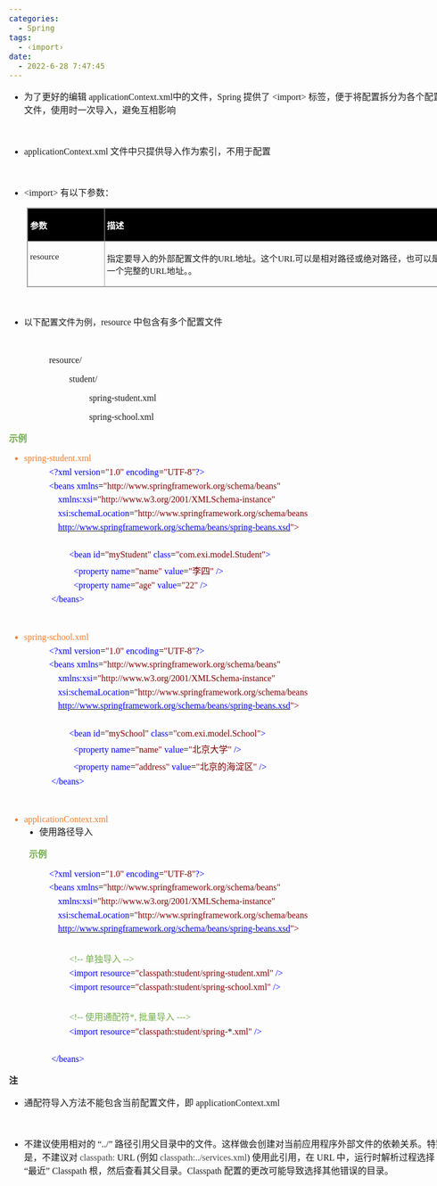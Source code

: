 ```yaml
---
categories:
  - Spring
tags:
  - ‹import›
date:
  - 2022-6-28 7:47:45
---
```


<body lang=zh-CN style='font-family:"Microsoft YaHei UI";font-size:12.0pt'>
<!--StartFragment-->

<div style='direction:ltr;border-width:100%'>

<div style='direction:ltr;margin-top:0in;margin-left:0in;width:8.1784in'>

<div style='direction:ltr;margin-top:0in;margin-left:0in;width:8.1784in'>

<ul type=disc style='direction:ltr;unicode-bidi:embed;margin-top:0in;
 margin-bottom:0in'>
 <li style='margin-top:0;margin-bottom:0;vertical-align:middle'><span
     style='font-family:"Microsoft YaHei UI";font-size:12.0pt' lang=zh-CN>为了更好的编辑</span><span
     style='font-family:"Comic Sans MS";font-size:12.0pt' lang=en-US>
     applicationContext.xml</span><span style='font-family:"Microsoft YaHei UI";
     font-size:12.0pt' lang=zh-CN>中的文件，</span><span style='font-family:"Comic Sans MS";
     font-size:12.0pt' lang=en-US>Spring </span><span style='font-family:"Microsoft YaHei UI";
     font-size:12.0pt' lang=zh-CN>提供了</span><span style='font-family:"Comic Sans MS";
     font-size:12.0pt' lang=en-US> </span><span style='font-family:"Comic Sans MS";
     font-size:12.0pt' lang=zh-CN>&lt;import&gt;</span><span style='font-family:
     "Comic Sans MS";font-size:12.0pt' lang=en-US> </span><span
     style='font-family:"Microsoft YaHei UI";font-size:12.0pt' lang=zh-CN>标签，便于将配置拆分为各个配置文件，使用时一次导入，避免互相影响</span></li>
</ul>

<p style='margin-left:.375in;font-family:"Comic Sans MS";font-size:
12.0pt'>&nbsp;</p>

<ul type=disc style='direction:ltr;unicode-bidi:embed;margin-top:0in;
 margin-bottom:0in'>
 <li style='margin-top:0;margin-bottom:0;vertical-align:middle'><span
     style='font-family:"Comic Sans MS";font-size:12.0pt' lang=en-US>applicationContext.xml
     </span><span style='font-family:"Microsoft YaHei UI";font-size:12.0pt'
     lang=zh-CN>文件中只提供导入作为索引，不用于配置</span></li>
</ul>

<p style='font-family:"Comic Sans MS";font-size:12.0pt;color:#70AD47'>&nbsp;</p>

<ul type=disc style='direction:ltr;unicode-bidi:embed;margin-top:0in;
 margin-bottom:0in'>
 <li style='margin-top:0;margin-bottom:0;vertical-align:middle'><span
     style='font-family:"Comic Sans MS";font-size:12.0pt' lang=zh-CN>&lt;import&gt;</span><span
     style='font-family:"Comic Sans MS";font-size:12.0pt' lang=en-US> </span><span
     style='font-family:"Microsoft YaHei UI";font-size:12.0pt' lang=zh-CN>有以下参数：</span></li>
</ul>

<div style='direction:ltr'>

<table border=1 cellpadding=0 cellspacing=0 valign=top style='direction:ltr;
 border-collapse:collapse;border-style:solid;border-color:#A3A3A3;border-width:
 1pt;margin-left:.3333in' title="" summary="">
 <tr>
  <td style='border-style:solid;border-color:#A3A3A3;border-width:1pt;
  background-color:black;vertical-align:top;width:1.3416in;padding:2.0pt 3.0pt 2.0pt 3.0pt'>
  <p style='font-family:"Microsoft YaHei UI";font-size:11.5pt;
  color:white'><span style='font-weight:bold'>参数</span></p>
  </td>
  <td style='border-style:solid;border-color:#A3A3A3;border-width:1pt;
  background-color:black;vertical-align:top;width:6.3736in;padding:2.0pt 3.0pt 2.0pt 3.0pt'>
  <p style='font-family:"Microsoft YaHei UI";font-size:11.5pt;
  color:white'><span style='font-weight:bold'>描述</span></p>
  </td>
 </tr>
 <tr>
  <td style='border-style:solid;border-color:#A3A3A3;border-width:1pt;
  vertical-align:top;width:1.3416in;padding:2.0pt 3.0pt 2.0pt 3.0pt'>
  <p style='font-family:"Comic Sans MS";font-size:11.5pt'>resource</p>
  </td>
  <td style='border-style:solid;border-color:#A3A3A3;border-width:1pt;
  vertical-align:top;width:6.3736in;padding:2.0pt 3.0pt 2.0pt 3.0pt'>
  <p style='font-size:11.5pt'><span style='font-family:"Microsoft YaHei UI"'>指定要导入的外部配置文件的</span><span
  style='font-family:"Comic Sans MS"'>URL</span><span style='font-family:"Microsoft YaHei UI"'>地址。这个</span><span
  style='font-family:"Comic Sans MS"'>URL</span><span style='font-family:"Microsoft YaHei UI"'>可以是相对路径或绝对路径，也可以是一个完整的</span><span
  style='font-family:"Comic Sans MS"'>URL</span><span style='font-family:"Microsoft YaHei UI"'>地址。。</span></p>
  </td>
 </tr>
</table>

</div>

<p style='margin-left:.375in;font-family:"Comic Sans MS";font-size:
11.5pt;color:#70AD47'>&nbsp;</p>

<ul type=disc style='direction:ltr;unicode-bidi:embed;margin-top:0in;
 margin-bottom:0in'>
 <li style='margin-top:0;margin-bottom:0;vertical-align:middle'><span
     style='font-family:"Microsoft YaHei UI";font-size:11.5pt' lang=zh-CN>以下配置文件为例，</span><span
     style='font-family:"Comic Sans MS";font-size:12.0pt' lang=en-US>resource </span><span
     style='font-family:"Microsoft YaHei UI";font-size:12.0pt' lang=zh-CN>中包含有多个配置文件</span></li>
</ul>

<p style='margin-left:.375in;font-family:"Comic Sans MS";font-size:
11.5pt'>&nbsp;</p>

<p style='margin-left:.75in;font-family:"Comic Sans MS";font-size:
12.0pt' lang=en-US>resource/</p>

<p style='margin-left:1.125in;font-family:"Comic Sans MS";
font-size:12.0pt' lang=en-US>student/</p>

<p style='margin-left:1.5in;font-family:"Comic Sans MS";font-size:
12.0pt' lang=en-US>spring-student.xml</p>

<p style='margin-left:1.5in;font-family:"Comic Sans MS";font-size:
12.0pt' lang=en-US>spring-school.xml</p>

<p style='font-family:"Microsoft YaHei UI";font-size:12.0pt;
color:#70AD47'><span style='font-weight:bold'>示例</span></p>

<ul type=disc style='direction:ltr;unicode-bidi:embed;margin-top:0in;
 margin-bottom:0in'>
 <li style='margin-top:0;margin-bottom:0;vertical-align:middle;color:#ED7D31'
     lang=en-US><span style='font-family:"Comic Sans MS";font-size:12.0pt'>spring-student.xml</span></li>
</ul>

<p style='margin-left:.75in;margin-top:5pt;margin-bottom:5pt;font-size:12.0pt'><span
style='font-family:"Comic Sans MS";color:blue'>&lt;?xml</span><span
style='font-family:"Microsoft YaHei UI";color:blue'>&nbsp;</span><span
style='font-family:"Comic Sans MS";color:blue'>version</span><span
style='font-family:"Comic Sans MS";color:black'>=</span><span style='font-family:
"Comic Sans MS";color:maroon'>&quot;1.0&quot;</span><span style='font-family:
"Microsoft YaHei UI";color:blue'>&nbsp;</span><span style='font-family:"Comic Sans MS";
color:blue'>encoding</span><span style='font-family:"Comic Sans MS";color:black'>=</span><span
style='font-family:"Comic Sans MS";color:maroon'>&quot;UTF-8&quot;</span><span
style='font-family:"Comic Sans MS";color:blue'>?&gt;</span></p>

<p style='margin-left:.75in;margin-top:5pt;margin-bottom:5pt;font-size:12.0pt'><span
style='font-family:"Comic Sans MS";color:blue'>&lt;beans</span><span
style='font-family:"Microsoft YaHei UI";color:blue'>&nbsp;</span><span
style='font-family:"Comic Sans MS";color:blue'>xmlns</span><span
style='font-family:"Comic Sans MS";color:black'>=</span><span style='font-family:
"Comic Sans MS";color:maroon'>&quot;http://www.springframework.org/schema/beans&quot;</span></p>

<p style='margin-left:.75in;margin-top:5pt;margin-bottom:5pt;font-size:12.0pt'><span
style='font-family:"Microsoft YaHei UI";color:blue'>&nbsp;&nbsp;&nbsp;&nbsp;</span><span
style='font-family:"Comic Sans MS";color:blue'>xmlns:xsi</span><span
style='font-family:"Comic Sans MS";color:black'>=</span><span style='font-family:
"Comic Sans MS";color:maroon'>&quot;http://www.w3.org/2001/XMLSchema-instance&quot;</span></p>

<p style='margin-left:.75in;margin-top:5pt;margin-bottom:5pt;font-size:12.0pt'><span
style='font-family:"Microsoft YaHei UI";color:blue'>&nbsp;&nbsp;&nbsp;&nbsp;</span><span
style='font-family:"Comic Sans MS";color:blue'>xsi:schemaLocation</span><span
style='font-family:"Comic Sans MS";color:black'>=</span><span style='font-family:
"Comic Sans MS";color:maroon'>&quot;http://www.springframework.org/schema/beans</span></p>

<p style='margin-left:.75in;margin-top:5pt;margin-bottom:5pt;font-size:12.0pt'><span
style='font-family:"Microsoft YaHei UI";color:blue'>&nbsp;&nbsp;&nbsp;&nbsp;</span><a
href="http://www.springframework.org/schema/beans/spring-beans.xsd"><span
style='font-family:"Comic Sans MS";color:blue'>http://www.springframework.org/schema/beans/spring-beans.xsd</span></a><span
style='font-family:"Comic Sans MS";color:maroon'>&quot;&gt;</span></p>

<p style='margin-left:.75in;margin-top:5pt;margin-bottom:5pt;font-family:"Comic Sans MS";
font-size:12.0pt'>&nbsp;</p>

<p style='margin-left:1.125in;margin-top:5pt;margin-bottom:5pt;font-size:12.0pt'><span
style='font-family:"Comic Sans MS";color:blue' lang=zh-CN>&lt;bean</span><span
style='font-family:"Microsoft YaHei UI";color:blue' lang=zh-CN>&nbsp;</span><span
style='font-family:"Comic Sans MS";color:blue' lang=zh-CN>id</span><span
style='font-family:"Comic Sans MS";color:black' lang=zh-CN>=</span><span
style='font-family:"Comic Sans MS";color:maroon' lang=zh-CN>&quot;myStudent&quot;</span><span
style='font-family:"Microsoft YaHei UI";color:blue' lang=zh-CN>&nbsp;</span><span
style='font-family:"Comic Sans MS";color:blue' lang=zh-CN>class</span><span
style='font-family:"Comic Sans MS";color:black' lang=zh-CN>=</span><span
style='font-family:"Comic Sans MS";color:maroon' lang=zh-CN>&quot;com.</span><span
style='font-family:"Comic Sans MS";color:maroon' lang=en-US>exi.model</span><span
style='font-family:"Comic Sans MS";color:maroon' lang=zh-CN>.Student&quot;</span><span
style='font-family:"Comic Sans MS";color:blue' lang=zh-CN>&gt;</span></p>

<p style='margin-left:1.125in;margin-top:5pt;margin-bottom:5pt;font-size:12.0pt'><span
style='font-family:"Microsoft YaHei UI";color:black'>&nbsp;&nbsp;</span><span
style='font-family:"Comic Sans MS";color:blue'>&lt;property</span><span
style='font-family:"Microsoft YaHei UI";color:blue'>&nbsp;</span><span
style='font-family:"Comic Sans MS";color:blue'>name</span><span
style='font-family:"Comic Sans MS";color:black'>=</span><span style='font-family:
"Comic Sans MS";color:maroon'>&quot;name&quot;</span><span style='font-family:
"Microsoft YaHei UI";color:blue'>&nbsp;</span><span style='font-family:"Comic Sans MS";
color:blue'>value</span><span style='font-family:"Comic Sans MS";color:black'>=</span><span
style='font-family:"Comic Sans MS";color:maroon'>&quot;</span><span
style='font-family:"Microsoft YaHei UI";color:maroon'>李四</span><span
style='font-family:"Comic Sans MS";color:maroon'>&quot;</span><span
style='font-family:"Microsoft YaHei UI";color:blue'>&nbsp;</span><span
style='font-family:"Comic Sans MS";color:blue'>/&gt;</span></p>

<p style='margin-left:1.125in;margin-top:5pt;margin-bottom:5pt;font-size:12.0pt'><span
style='font-family:"Microsoft YaHei UI";color:black'>&nbsp;&nbsp;</span><span
style='font-family:"Comic Sans MS";color:blue'>&lt;property</span><span
style='font-family:"Microsoft YaHei UI";color:blue'>&nbsp;</span><span
style='font-family:"Comic Sans MS";color:blue'>name</span><span
style='font-family:"Comic Sans MS";color:black'>=</span><span style='font-family:
"Comic Sans MS";color:maroon'>&quot;age&quot;</span><span style='font-family:
"Microsoft YaHei UI";color:blue'>&nbsp;</span><span style='font-family:"Comic Sans MS";
color:blue'>value</span><span style='font-family:"Comic Sans MS";color:black'>=</span><span
style='font-family:"Comic Sans MS";color:maroon'>&quot;22&quot;</span><span
style='font-family:"Microsoft YaHei UI";color:blue'>&nbsp;</span><span
style='font-family:"Comic Sans MS";color:blue'>/&gt;</span></p>

<p style='margin-left:.75in;margin-top:5pt;margin-bottom:5pt;font-size:12.0pt'><span
style='font-family:"Microsoft YaHei UI";color:black'>&nbsp;</span><span
style='font-family:"Comic Sans MS";color:blue'>&lt;/beans&gt;</span></p>

<p style='font-family:"Comic Sans MS";font-size:12.0pt;color:#70AD47'>&nbsp;</p>

<ul type=disc style='direction:ltr;unicode-bidi:embed;margin-top:0in;
 margin-bottom:0in'>
 <li style='margin-top:0;margin-bottom:0;vertical-align:middle;color:#ED7D31'
     lang=en-US><span style='font-family:"Comic Sans MS";font-size:12.0pt'>spring-school.xml</span></li>
</ul>

<p style='margin-left:.75in;margin-top:5pt;margin-bottom:5pt;font-size:12.0pt'><span
style='font-family:"Comic Sans MS";color:blue'>&lt;?xml</span><span
style='font-family:"Microsoft YaHei UI";color:blue'>&nbsp;</span><span
style='font-family:"Comic Sans MS";color:blue'>version</span><span
style='font-family:"Comic Sans MS";color:black'>=</span><span style='font-family:
"Comic Sans MS";color:maroon'>&quot;1.0&quot;</span><span style='font-family:
"Microsoft YaHei UI";color:blue'>&nbsp;</span><span style='font-family:"Comic Sans MS";
color:blue'>encoding</span><span style='font-family:"Comic Sans MS";color:black'>=</span><span
style='font-family:"Comic Sans MS";color:maroon'>&quot;UTF-8&quot;</span><span
style='font-family:"Comic Sans MS";color:blue'>?&gt;</span></p>

<p style='margin-left:.75in;margin-top:5pt;margin-bottom:5pt;font-size:12.0pt'><span
style='font-family:"Comic Sans MS";color:blue'>&lt;beans</span><span
style='font-family:"Microsoft YaHei UI";color:blue'>&nbsp;</span><span
style='font-family:"Comic Sans MS";color:blue'>xmlns</span><span
style='font-family:"Comic Sans MS";color:black'>=</span><span style='font-family:
"Comic Sans MS";color:maroon'>&quot;http://www.springframework.org/schema/beans&quot;</span></p>

<p style='margin-left:.75in;margin-top:5pt;margin-bottom:5pt;font-size:12.0pt'><span
style='font-family:"Microsoft YaHei UI";color:blue'>&nbsp;&nbsp;&nbsp;&nbsp;</span><span
style='font-family:"Comic Sans MS";color:blue'>xmlns:xsi</span><span
style='font-family:"Comic Sans MS";color:black'>=</span><span style='font-family:
"Comic Sans MS";color:maroon'>&quot;http://www.w3.org/2001/XMLSchema-instance&quot;</span></p>

<p style='margin-left:.75in;margin-top:5pt;margin-bottom:5pt;font-size:12.0pt'><span
style='font-family:"Microsoft YaHei UI";color:blue'>&nbsp;&nbsp;&nbsp;&nbsp;</span><span
style='font-family:"Comic Sans MS";color:blue'>xsi:schemaLocation</span><span
style='font-family:"Comic Sans MS";color:black'>=</span><span style='font-family:
"Comic Sans MS";color:maroon'>&quot;http://www.springframework.org/schema/beans</span></p>

<p style='margin-left:.75in;margin-top:5pt;margin-bottom:5pt;font-size:12.0pt'><span
style='font-family:"Microsoft YaHei UI";color:blue'>&nbsp;&nbsp;&nbsp;&nbsp;</span><a
href="http://www.springframework.org/schema/beans/spring-beans.xsd"><span
style='font-family:"Comic Sans MS";color:blue'>http://www.springframework.org/schema/beans/spring-beans.xsd</span></a><span
style='font-family:"Comic Sans MS";color:maroon'>&quot;&gt;</span></p>

<p style='margin-left:.75in;margin-top:5pt;margin-bottom:5pt;font-family:"Comic Sans MS";
font-size:12.0pt'>&nbsp;</p>

<p style='margin-left:1.125in;margin-top:5pt;margin-bottom:5pt;font-size:12.0pt'><span
style='font-family:"Comic Sans MS";color:blue' lang=zh-CN>&lt;bean</span><span
style='font-family:"Microsoft YaHei UI";color:blue' lang=zh-CN>&nbsp;</span><span
style='font-family:"Comic Sans MS";color:blue' lang=zh-CN>id</span><span
style='font-family:"Comic Sans MS";color:black' lang=zh-CN>=</span><span
style='font-family:"Comic Sans MS";color:maroon' lang=zh-CN>&quot;myS</span><span
style='font-family:"Comic Sans MS";color:maroon' lang=en-US>chool</span><span
style='font-family:"Comic Sans MS";color:maroon' lang=zh-CN>&quot;</span><span
style='font-family:"Microsoft YaHei UI";color:blue' lang=zh-CN>&nbsp;</span><span
style='font-family:"Comic Sans MS";color:blue' lang=zh-CN>class</span><span
style='font-family:"Comic Sans MS";color:black' lang=zh-CN>=</span><span
style='font-family:"Comic Sans MS";color:maroon' lang=zh-CN>&quot;com.</span><span
style='font-family:"Comic Sans MS";color:maroon' lang=en-US>exi.model</span><span
style='font-family:"Comic Sans MS";color:maroon' lang=zh-CN>.S</span><span
style='font-family:"Comic Sans MS";color:maroon' lang=en-US>chool</span><span
style='font-family:"Comic Sans MS";color:maroon' lang=zh-CN>&quot;</span><span
style='font-family:"Comic Sans MS";color:blue' lang=zh-CN>&gt;</span></p>

<p style='margin-left:1.125in;margin-top:5pt;margin-bottom:5pt;font-size:12.0pt'><span
style='font-family:"Microsoft YaHei UI";color:black'>&nbsp;&nbsp;</span><span
style='font-family:"Comic Sans MS";color:blue'>&lt;property</span><span
style='font-family:"Microsoft YaHei UI";color:blue'>&nbsp;</span><span
style='font-family:"Comic Sans MS";color:blue'>name</span><span
style='font-family:"Comic Sans MS";color:black'>=</span><span style='font-family:
"Comic Sans MS";color:maroon'>&quot;name&quot;</span><span style='font-family:
"Microsoft YaHei UI";color:blue'>&nbsp;</span><span style='font-family:"Comic Sans MS";
color:blue'>value</span><span style='font-family:"Comic Sans MS";color:black'>=</span><span
style='font-family:"Comic Sans MS";color:maroon'>&quot;</span><span
style='font-family:"Microsoft YaHei UI";color:maroon'>北京大学</span><span
style='font-family:"Comic Sans MS";color:maroon'>&quot;</span><span
style='font-family:"Microsoft YaHei UI";color:blue'>&nbsp;</span><span
style='font-family:"Comic Sans MS";color:blue'>/&gt;</span></p>

<p style='margin-left:1.125in;margin-top:5pt;margin-bottom:5pt;font-size:12.0pt'><span
style='font-family:"Microsoft YaHei UI";color:black'>&nbsp;&nbsp;</span><span
style='font-family:"Comic Sans MS";color:blue'>&lt;property</span><span
style='font-family:"Microsoft YaHei UI";color:blue'>&nbsp;</span><span
style='font-family:"Comic Sans MS";color:blue'>name</span><span
style='font-family:"Comic Sans MS";color:black'>=</span><span style='font-family:
"Comic Sans MS";color:maroon'>&quot;address&quot;</span><span style='font-family:
"Microsoft YaHei UI";color:blue'>&nbsp;</span><span style='font-family:"Comic Sans MS";
color:blue'>value</span><span style='font-family:"Comic Sans MS";color:black'>=</span><span
style='font-family:"Comic Sans MS";color:maroon'>&quot;</span><span
style='font-family:"Microsoft YaHei UI";color:maroon'>北京的海淀区</span><span
style='font-family:"Comic Sans MS";color:maroon'>&quot;</span><span
style='font-family:"Microsoft YaHei UI";color:blue'>&nbsp;</span><span
style='font-family:"Comic Sans MS";color:blue'>/&gt;</span></p>

<p style='margin-left:.75in;margin-top:5pt;margin-bottom:5pt;font-size:12.0pt'><span
style='font-family:"Microsoft YaHei UI";color:black'>&nbsp;</span><span
style='font-family:"Comic Sans MS";color:blue'>&lt;/beans&gt;</span></p>

<p style='margin-left:.375in;font-family:"Comic Sans MS";font-size:
12.0pt;color:#70AD47'>&nbsp;</p>

<ul type=disc style='direction:ltr;unicode-bidi:embed;margin-top:0in;
 margin-bottom:0in'>
 <li style='margin-top:0;margin-bottom:0;vertical-align:middle;color:#ED7D31'
     lang=en-US><span style='font-family:"Comic Sans MS";font-size:12.0pt'>applicationContext.xml</span></li>
 <ul type=disc style='direction:ltr;unicode-bidi:embed;margin-top:0in;
  margin-bottom:0in'>
  <li style='margin-top:0;margin-bottom:0;vertical-align:middle'><span
      style='font-family:"Microsoft YaHei UI";font-size:12.0pt'>使用路径导入</span></li>
 </ul>
</ul>

<p style='margin-left:.375in;font-family:"Microsoft YaHei UI";
font-size:12.0pt;color:#70AD47'><span style='font-weight:bold'>示例</span></p>

<p style='margin-left:.75in;margin-top:5pt;margin-bottom:5pt;font-size:12.0pt'><span
style='font-family:"Comic Sans MS";color:blue'>&lt;?xml</span><span
style='font-family:"Microsoft YaHei UI";color:blue'>&nbsp;</span><span
style='font-family:"Comic Sans MS";color:blue'>version</span><span
style='font-family:"Comic Sans MS";color:black'>=</span><span style='font-family:
"Comic Sans MS";color:maroon'>&quot;1.0&quot;</span><span style='font-family:
"Microsoft YaHei UI";color:blue'>&nbsp;</span><span style='font-family:"Comic Sans MS";
color:blue'>encoding</span><span style='font-family:"Comic Sans MS";color:black'>=</span><span
style='font-family:"Comic Sans MS";color:maroon'>&quot;UTF-8&quot;</span><span
style='font-family:"Comic Sans MS";color:blue'>?&gt;</span></p>

<p style='margin-left:.75in;margin-top:5pt;margin-bottom:5pt;font-size:12.0pt'><span
style='font-family:"Comic Sans MS";color:blue'>&lt;beans</span><span
style='font-family:"Microsoft YaHei UI";color:blue'>&nbsp;</span><span
style='font-family:"Comic Sans MS";color:blue'>xmlns</span><span
style='font-family:"Comic Sans MS";color:black'>=</span><span style='font-family:
"Comic Sans MS";color:maroon'>&quot;http://www.springframework.org/schema/beans&quot;</span></p>

<p style='margin-left:.75in;margin-top:5pt;margin-bottom:5pt;font-size:12.0pt'><span
style='font-family:"Microsoft YaHei UI";color:blue'>&nbsp;&nbsp;&nbsp;&nbsp;</span><span
style='font-family:"Comic Sans MS";color:blue'>xmlns:xsi</span><span
style='font-family:"Comic Sans MS";color:black'>=</span><span style='font-family:
"Comic Sans MS";color:maroon'>&quot;http://www.w3.org/2001/XMLSchema-instance&quot;</span></p>

<p style='margin-left:.75in;margin-top:5pt;margin-bottom:5pt;font-size:12.0pt'><span
style='font-family:"Microsoft YaHei UI";color:blue'>&nbsp;&nbsp;&nbsp;&nbsp;</span><span
style='font-family:"Comic Sans MS";color:blue'>xsi:schemaLocation</span><span
style='font-family:"Comic Sans MS";color:black'>=</span><span style='font-family:
"Comic Sans MS";color:maroon'>&quot;http://www.springframework.org/schema/beans</span></p>

<p style='margin-left:.75in;margin-top:5pt;margin-bottom:5pt;font-size:12.0pt'><span
style='font-family:"Microsoft YaHei UI";color:blue'>&nbsp;&nbsp;&nbsp;&nbsp;</span><a
href="http://www.springframework.org/schema/beans/spring-beans.xsd"><span
style='font-family:"Comic Sans MS";color:blue'>http://www.springframework.org/schema/beans/spring-beans.xsd</span></a><span
style='font-family:"Comic Sans MS";color:maroon'>&quot;&gt;</span></p>

<p style='margin-left:1.125in;margin-top:5pt;margin-bottom:5pt;font-family:
"Comic Sans MS";font-size:12.0pt'>&nbsp;</p>

<p style='margin-left:1.125in;margin-top:5pt;margin-bottom:5pt;font-size:12.0pt;
color:#70AD47'><span style='font-family:"Comic Sans MS"' lang=en-US>&lt;!-- </span><span
style='font-family:"Microsoft YaHei UI"' lang=zh-CN>单独导入</span><span
style='font-family:"Comic Sans MS"' lang=en-US> --&gt;</span></p>

<p style='margin-left:1.125in;margin-top:5pt;margin-bottom:5pt;font-size:12.0pt'><span
style='font-family:"Comic Sans MS";color:blue' lang=zh-CN>&lt;import</span><span
style='font-family:"Microsoft YaHei UI";color:blue' lang=zh-CN>&nbsp;</span><span
style='font-family:"Comic Sans MS";color:blue' lang=zh-CN>resource</span><span
style='font-family:"Comic Sans MS";color:black' lang=zh-CN>=</span><span
style='font-family:"Comic Sans MS";color:maroon' lang=zh-CN>&quot;classpath:student/spring-student</span><span
style='font-family:"Comic Sans MS";color:maroon' lang=en-US>.xml</span><span
style='font-family:"Comic Sans MS";color:maroon' lang=zh-CN>&quot;</span><span
style='font-family:"Microsoft YaHei UI";color:blue' lang=zh-CN>&nbsp;</span><span
style='font-family:"Comic Sans MS";color:blue' lang=zh-CN>/&gt;</span></p>

<p style='margin-left:1.125in;margin-top:5pt;margin-bottom:5pt;font-size:12.0pt'><span
style='font-family:"Comic Sans MS";color:blue' lang=zh-CN>&lt;import</span><span
style='font-family:"Microsoft YaHei UI";color:blue' lang=zh-CN>&nbsp;</span><span
style='font-family:"Comic Sans MS";color:blue' lang=zh-CN>resource</span><span
style='font-family:"Comic Sans MS";color:black' lang=zh-CN>=</span><span
style='font-family:"Comic Sans MS";color:maroon' lang=zh-CN>&quot;classpath:</span><span
style='font-family:"Comic Sans MS";color:maroon' lang=en-US>student</span><span
style='font-family:"Comic Sans MS";color:maroon' lang=zh-CN>/spring-school</span><span
style='font-family:"Comic Sans MS";color:maroon' lang=en-US>.xml</span><span
style='font-family:"Comic Sans MS";color:maroon' lang=zh-CN>&quot;</span><span
style='font-family:"Microsoft YaHei UI";color:blue' lang=zh-CN>&nbsp;</span><span
style='font-family:"Comic Sans MS";color:blue' lang=zh-CN>/&gt;</span></p>

<p style='margin-left:1.125in;margin-top:5pt;margin-bottom:5pt;font-family:
"Comic Sans MS";font-size:12.0pt;color:blue'>&nbsp;</p>

<p style='margin-left:1.125in;margin-top:5pt;margin-bottom:5pt;font-size:12.0pt;
color:#70AD47'><span style='font-family:"Comic Sans MS"' lang=en-US>&lt;!-- </span><span
style='font-family:"Microsoft YaHei UI"' lang=zh-CN>使用通配符</span><span
style='font-family:"Comic Sans MS"' lang=zh-CN>*</span><span style='font-family:
"Comic Sans MS"' lang=en-US>, </span><span style='font-family:"Microsoft YaHei UI"'
lang=zh-CN>批量导入</span><span style='font-family:"Comic Sans MS"' lang=en-US>
---&gt;</span></p>

<p style='margin-left:1.125in;margin-top:5pt;margin-bottom:5pt;font-size:12.0pt'><span
style='font-family:"Comic Sans MS";color:blue' lang=zh-CN>&lt;import</span><span
style='font-family:"Microsoft YaHei UI";color:blue' lang=zh-CN>&nbsp;</span><span
style='font-family:"Comic Sans MS";color:blue' lang=zh-CN>resource</span><span
style='font-family:"Comic Sans MS";color:black' lang=zh-CN>=</span><span
style='font-family:"Comic Sans MS";color:maroon' lang=zh-CN>&quot;classpath:</span><span
style='font-family:"Comic Sans MS";color:maroon' lang=en-US>student</span><span
style='font-family:"Comic Sans MS";color:maroon' lang=zh-CN>/spring-</span><span
style='font-family:"Comic Sans MS"' lang=zh-CN>*</span><span style='font-family:
"Comic Sans MS";color:maroon' lang=en-US>.xml</span><span style='font-family:
"Comic Sans MS";color:maroon' lang=zh-CN>&quot;</span><span style='font-family:
"Microsoft YaHei UI";color:blue' lang=zh-CN>&nbsp;</span><span
style='font-family:"Comic Sans MS";color:blue' lang=zh-CN>/&gt;</span></p>

<p style='margin-left:1.125in;margin-top:5pt;margin-bottom:5pt;font-family:
"Comic Sans MS";font-size:12.0pt;color:blue'>&nbsp;</p>

<p style='margin-left:.75in;margin-top:5pt;margin-bottom:5pt;font-size:12.0pt'><span
style='font-family:"Microsoft YaHei UI";color:black'>&nbsp;</span><span
style='font-family:"Comic Sans MS";color:blue'>&lt;/beans&gt;</span></p>

<p style='font-family:"Microsoft YaHei UI";font-size:12.0pt'><span
style='font-weight:bold'>注</span></p>

<ul type=disc style='direction:ltr;unicode-bidi:embed;margin-top:0in;
 margin-bottom:0in'>
 <li style='margin-top:0;margin-bottom:0;vertical-align:middle'><span
     style='font-family:"Microsoft YaHei UI";font-size:12.0pt' lang=zh-CN>通配符导入方法不能包含当前配置文件，即</span><span
     style='font-family:"Comic Sans MS";font-size:12.0pt' lang=en-US>
     applicationContext.xml</span></li>
</ul>

<p style='margin-left:.375in;font-family:"Comic Sans MS";font-size:
12.0pt' lang=en-US>&nbsp;</p>

<ul type=disc style='direction:ltr;unicode-bidi:embed;margin-top:0in;
 margin-bottom:0in'>
 <li style='margin-top:0;margin-bottom:0;vertical-align:middle'><span
     style='font-family:"Microsoft YaHei UI";font-size:12.0pt'>不建议使用相对的 “</span><span
     style='font-family:"Comic Sans MS";font-size:12.0pt'>../</span><span
     style='font-family:"Microsoft YaHei UI";font-size:12.0pt'>”
     路径引用父目录中的文件。这样做会创建对当前应用程序外部文件的依赖关系。特别是，不建议对&nbsp;</span><span
     style='font-family:"Comic Sans MS";font-size:12.0pt;color:#444444'>classpath:</span><span
     style='font-family:"Microsoft YaHei UI";font-size:12.0pt'>&nbsp;</span><span
     style='font-family:"Comic Sans MS";font-size:12.0pt'>URL (</span><span
     style='font-family:"Microsoft YaHei UI";font-size:12.0pt'>例如&nbsp;</span><span
     style='font-family:"Comic Sans MS";font-size:12.0pt;color:#444444'>classpath:../services.xml</span><span
     style='font-family:"Comic Sans MS";font-size:12.0pt'>) </span><span
     style='font-family:"Microsoft YaHei UI";font-size:12.0pt'>使用此引用，在</span><span
     style='font-family:"Comic Sans MS";font-size:12.0pt'> URL </span><span
     style='font-family:"Microsoft YaHei UI";font-size:12.0pt'>中，运行时解析过程选择 “最近”</span><span
     style='font-family:"Comic Sans MS";font-size:12.0pt'> Classpath </span><span
     style='font-family:"Microsoft YaHei UI";font-size:12.0pt'>根，然后查看其父目录。</span><span
     style='font-family:"Comic Sans MS";font-size:12.0pt'>Classpath </span><span
     style='font-family:"Microsoft YaHei UI";font-size:12.0pt'>配置的更改可能导致选择其他错误的目录。</span></li>
</ul>

</div>

</div>

</div>

<!--EndFragment-->
</body>
